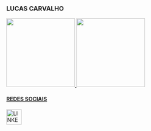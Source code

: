 ### LUCAS CARVALHO

<!-- Status -->
<div align="left">
  <a href="https://github.com/lucasyanm">
  <img height="180em" src="https://github-readme-stats.vercel.app/api?username=lucasyanm&show_icons=true&theme=dracula&include_all_commits=true&count_private=true"/>
  <img height="180em" src="https://github-readme-stats.vercel.app/api/top-langs/?username=lucasyanm&layout=compact&langs_count=7&theme=dracula"/>
</div>
  
<!-- Languages
<div style="display: inline_block" align="center"><br>
  <img alt="Js" height="30" width="40" src="https://raw.githubusercontent.com/devicons/devicon/master/icons/javascript/javascript-plain.svg">
  <img alt="HTML" height="30" width="40" src="https://raw.githubusercontent.com/devicons/devicon/master/icons/html5/html5-original.svg">
  <img alt="CSS" height="30" width="40" src="https://raw.githubusercontent.com/devicons/devicon/master/icons/css3/css3-original.svg"> 
</div>  -->
  
<!-- Social --> 
#### REDES SOCIAIS
<!-- ###   
<div align="left">
  <a href="https://instagram.com/lucasyanm" target="_blank"><img align="center" height="40" alt="INSTAGRAM" src="https://cdn-icons-png.flaticon.com/512/1384/1384015.png"></a>
  <a href="https://www.youtube.com/c/lucasyanm" target="_blank"><img align="center" height="40" alt="YOUTUBE" src="https://cdn-icons-png.flaticon.com/512/1384/1384012.png" target="_blank"></a> -->
  <a href="https://www.linkedin.com/in/lucasyancarvalho/" target="_blank"><img align="center" height="40" alt="LINKEDIN" src="https://cdn-icons-png.flaticon.com/512/1384/1384014.png" target="_blank"></a>
<!--
  <a href="https://www.twitch.tv/lucasyanm" target="_blank"><img align="center" height="40" alt="TWITCH" src="https://img.shields.io/badge/Twitch-9146FF?style=for-the-badge&logo=twitch&logoColor=white" target="_blank"></a>  
  <a href="url-discord" target="_blank"><img src="https://img.shields.io/badge/Discord-7289DA?style=for-the-badge&logo=discord&logoColor=white" target="_blank"></a>
-->
</div>

<!--
**lucasyanm/lucasyanm** is a ✨ _special_ ✨ repository because its `README.md` (this file) appears on your GitHub profile.

Here are some ideas to get you started:

- 🔭 I’m currently working on ...
- 🌱 I’m currently learning ...
- 👯 I’m looking to collaborate on ...
- 🤔 I’m looking for help with ...
- 💬 Ask me about ...
- 📫 How to reach me: ...
- 😄 Pronouns: ...
- ⚡ Fun fact: ...
-->
